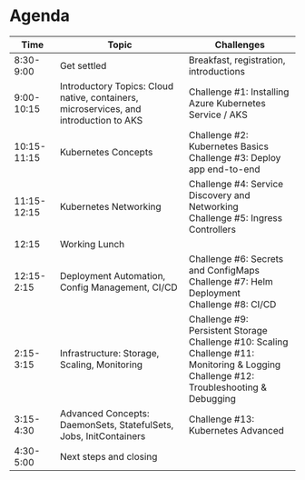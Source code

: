 # Agenda 

| Time | Topic | Challenges |
| ---- | ----- | ----------- |
| 8:30-9:00 | Get settled | Breakfast, registration, introductions |
| 9:00-10:15 | Introductory Topics: Cloud native, containers, microservices, and introduction to AKS | Challenge #1: Installing Azure Kubernetes Service / AKS |
| 10:15-11:15 | Kubernetes Concepts | Challenge #2: Kubernetes Basics<br>Challenge #3: Deploy app end-to-end |
| 11:15-12:15 | Kubernetes Networking | Challenge #4: Service Discovery and Networking<br>Challenge #5: Ingress Controllers |
| 12:15 | Working Lunch | |
| 12:15-2:15 | Deployment Automation, Config Management, CI/CD | Challenge #6: Secrets and ConfigMaps<br>Challenge #7: Helm Deployment<br>Challenge #8: CI/CD |
| 2:15-3:15 | Infrastructure: Storage, Scaling, Monitoring | Challenge #9: Persistent Storage<br>Challenge #10: Scaling<br>Challenge #11: Monitoring & Logging<br>Challenge #12: Troubleshooting & Debugging |
| 3:15-4:30 | Advanced Concepts: DaemonSets, StatefulSets, Jobs, InitContainers | Challenge #13: Kubernetes Advanced |
| 4:30-5:00 | Next steps and closing |  |
